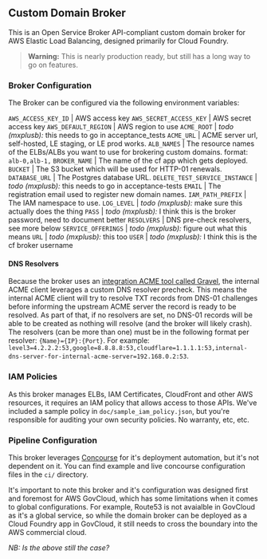 ## Custom Domain Broker

This is an Open Service Broker API-compliant custom domain broker for AWS
Elastic Load Balancing, designed primarily for Cloud Foundry.

> **Warning:** This is nearly production ready, but still has a long way to go
> on features.

### Broker Configuration

The Broker can be configured via the following environment variables:

`AWS_ACCESS_KEY_ID`            | AWS access key
`AWS_SECRET_ACCESS_KEY`        | AWS secret access key
`AWS_DEFAULT_REGION`           | AWS region to use
`ACME_ROOT`                    | _todo (mxplusb):_ this needs to go in acceptance_tests
`ACME_URL`                     | ACME server url, self-hosted, LE staging, or LE prod works.
`ALB_NAMES`                    | The resource names of the ELBs/ALBs you want to use for brokering custom domains. format: `alb-0,alb-1,`
`BROKER_NAME`                  | The name of the cf app which gets deployed.
`BUCKET`                       | The S3 bucket which will be used for HTTP-01 renewals.
`DATABASE_URL`                 | The Postgres database URL.
`DELETE_TEST_SERVICE_INSTANCE` | _todo (mxplusb):_ this needs to go in acceptance-tests
`EMAIL`                        | The registration email used to register new domain names.
`IAM_PATH_PREFIX`              | The IAM namespace to use.
`LOG_LEVEL`                    | _todo (mxplusb):_ make sure this actually does the thing
`PASS`                         | _todo (mxplusb):_ I think this is the broker password, need to document better
`RESOLVERS`                    | DNS pre-check resolvers, see more below
`SERVICE_OFFERINGS`            | _todo (mxplusb):_ figure out what this means
`URL`                          | _todo (mxplusb):_ this too
`USER`                         | _todo (mxplusb):_ I think this is the cf broker username

#### DNS Resolvers

Because the broker uses an [integration ACME tool called
Gravel](https://github.com/18f/gravel), the internal ACME client leverages a
custom DNS resolver precheck. This means the internal ACME client will try to
resolve TXT records from DNS-01 challenges before informing the upstream ACME
server the record is ready to be resolved. As part of that, if no resolvers are
set, no DNS-01 records will be able to be created as nothing will resolve (and
the broker will likely crash). The resolvers (can be more than one) must be in
the following format per resolver: `{Name}={IP}:{Port}`. For example:
`level3=4.2.2.2:53,google=8.8.8.8:53,cloudflare=1.1.1.1:53,internal-dns-server-for-internal-acme-server=192.168.0.2:53`.

### IAM Policies

As this broker manages ELBs, IAM Certificates, CloudFront and other
AWS resources, it requires an IAM policy that allows access to those APIs.
We've included a sample policy in `doc/sample_iam_policy.json`, but you're
responsible for auditing your own security policies. No warranty, etc, etc.

### Pipeline Configuration

This broker leverages [Concourse](https://concourse-ci.org) for it's deployment
automation, but it's not dependent on it.  You can find example and live
concourse configuration files in the `ci/` directory.

It's important to note this broker and it's configuration was designed first
and foremost for AWS GovCloud, which has some limitations when it comes to
global configurations. For example, Route53 is not avaialble in GovCloud as
it's a global service, so while the domain broker can be deployed as a Cloud
Foundry app in GovCloud, it still needs to cross the boundary into the AWS
commercial cloud.

_NB: Is the above still the case?_
